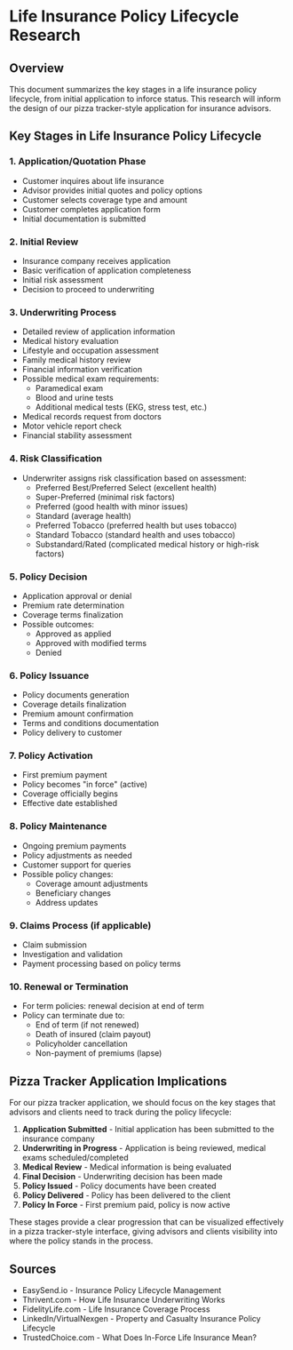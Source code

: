 # Life Insurance Policy Lifecycle Research

## Overview
This document summarizes the key stages in a life insurance policy lifecycle, from initial application to inforce status. This research will inform the design of our pizza tracker-style application for insurance advisors.

## Key Stages in Life Insurance Policy Lifecycle

### 1. Application/Quotation Phase
- Customer inquires about life insurance
- Advisor provides initial quotes and policy options
- Customer selects coverage type and amount
- Customer completes application form
- Initial documentation is submitted

### 2. Initial Review
- Insurance company receives application
- Basic verification of application completeness
- Initial risk assessment
- Decision to proceed to underwriting

### 3. Underwriting Process
- Detailed review of application information
- Medical history evaluation
- Lifestyle and occupation assessment
- Family medical history review
- Financial information verification
- Possible medical exam requirements:
  - Paramedical exam
  - Blood and urine tests
  - Additional medical tests (EKG, stress test, etc.)
- Medical records request from doctors
- Motor vehicle report check
- Financial stability assessment

### 4. Risk Classification
- Underwriter assigns risk classification based on assessment:
  - Preferred Best/Preferred Select (excellent health)
  - Super-Preferred (minimal risk factors)
  - Preferred (good health with minor issues)
  - Standard (average health)
  - Preferred Tobacco (preferred health but uses tobacco)
  - Standard Tobacco (standard health and uses tobacco)
  - Substandard/Rated (complicated medical history or high-risk factors)

### 5. Policy Decision
- Application approval or denial
- Premium rate determination
- Coverage terms finalization
- Possible outcomes:
  - Approved as applied
  - Approved with modified terms
  - Denied

### 6. Policy Issuance
- Policy documents generation
- Coverage details finalization
- Premium amount confirmation
- Terms and conditions documentation
- Policy delivery to customer

### 7. Policy Activation
- First premium payment
- Policy becomes "in force" (active)
- Coverage officially begins
- Effective date established

### 8. Policy Maintenance
- Ongoing premium payments
- Policy adjustments as needed
- Customer support for queries
- Possible policy changes:
  - Coverage amount adjustments
  - Beneficiary changes
  - Address updates

### 9. Claims Process (if applicable)
- Claim submission
- Investigation and validation
- Payment processing based on policy terms

### 10. Renewal or Termination
- For term policies: renewal decision at end of term
- Policy can terminate due to:
  - End of term (if not renewed)
  - Death of insured (claim payout)
  - Policyholder cancellation
  - Non-payment of premiums (lapse)

## Pizza Tracker Application Implications

For our pizza tracker application, we should focus on the key stages that advisors and clients need to track during the policy lifecycle:

1. **Application Submitted** - Initial application has been submitted to the insurance company
2. **Underwriting in Progress** - Application is being reviewed, medical exams scheduled/completed
3. **Medical Review** - Medical information is being evaluated
4. **Final Decision** - Underwriting decision has been made
5. **Policy Issued** - Policy documents have been created
6. **Policy Delivered** - Policy has been delivered to the client
7. **Policy In Force** - First premium paid, policy is now active

These stages provide a clear progression that can be visualized effectively in a pizza tracker-style interface, giving advisors and clients visibility into where the policy stands in the process.

## Sources
- EasySend.io - Insurance Policy Lifecycle Management
- Thrivent.com - How Life Insurance Underwriting Works
- FidelityLife.com - Life Insurance Coverage Process
- LinkedIn/VirtualNexgen - Property and Casualty Insurance Policy Lifecycle
- TrustedChoice.com - What Does In-Force Life Insurance Mean?
